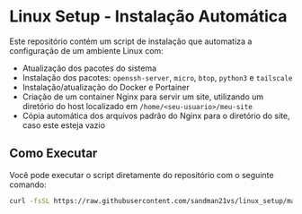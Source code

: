 # Linux Setup - Instalação Automática

Este repositório contém um script de instalação que automatiza a configuração de um ambiente Linux com:

- Atualização dos pacotes do sistema  
- Instalação dos pacotes: `openssh-server`, `micro`, `btop`, `python3` e `tailscale`  
- Instalação/atualização do Docker e Portainer  
- Criação de um container Nginx para servir um site, utilizando um diretório do host localizado em `/home/<seu-usuario>/meu-site`  
- Cópia automática dos arquivos padrão do Nginx para o diretório do site, caso este esteja vazio

## Como Executar

Você pode executar o script diretamente do repositório com o seguinte comando:

```bash
curl -fsSL https://raw.githubusercontent.com/sandman21vs/linux_setup/main/install.sh -o /tmp/install.sh && sudo bash /tmp/install.sh
